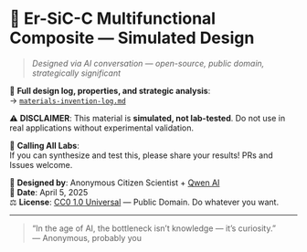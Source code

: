 # 🧪 Er-SiC-C Multifunctional Composite — Simulated Design

> *Designed via AI conversation — open-source, public domain, strategically significant*

📄 **Full design log, properties, and strategic analysis**:  
→ [`materials-invention-log.md`](materials-invention-log.md)

⚠️ **DISCLAIMER**: This material is **simulated, not lab-tested**. Do not use in real applications without experimental validation.

🔬 **Calling All Labs**:  
If you can synthesize and test this, please share your results! PRs and Issues welcome.

👤 **Designed by**: Anonymous Citizen Scientist + [Qwen AI](https://qwenlm.github.io/)  
📅 **Date**: April 5, 2025  
⚖️ **License**: [CC0 1.0 Universal](LICENSE) — Public Domain. Do whatever you want.

---

> “In the age of AI, the bottleneck isn’t knowledge — it’s curiosity.”  
> — Anonymous, probably you
